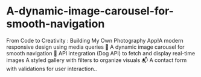 # A-dynamic-image-carousel-for-smooth-navigation
From Code to Creativity : Building My Own Photography App!A modern responsive design using media queries 🎠 A dynamic image carousel for smooth navigation 🐶 API integration (Dog API) to fetch and display real-time images A styled gallery with filters to organize visuals 📬 A contact form with validations for user interaction..
